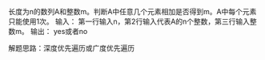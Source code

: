 长度为n的数列A和整数m。判断A中任意几个元素相加是否得到m。A中每个元素只能使用1次。
输入：
第一行输入n，第2行输入代表A的n个整数，第三行输入整数m。
输出：
yes或者no


解题思路：深度优先遍历或广度优先遍历